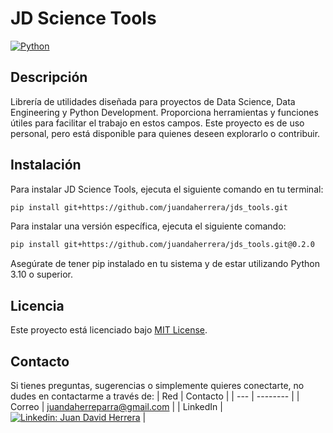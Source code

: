 # JD Science Tools
[![Python](https://img.shields.io/badge/Python-3.10+-5646ED?style=for-the-badge&logo=python&logoColor=white&labelColor=101010)](https://python.org)

## Descripción
Librería de utilidades diseñada para proyectos de Data Science, Data Engineering y Python Development. Proporciona herramientas y funciones útiles para facilitar el trabajo en estos campos. Este proyecto es de uso personal, pero está disponible para quienes deseen explorarlo o contribuir.

## Instalación
Para instalar JD Science Tools, ejecuta el siguiente comando en tu terminal:
```bash
pip install git+https://github.com/juandaherrera/jds_tools.git
```
Para instalar una versión específica, ejecuta el siguiente comando:
```bash
pip install git+https://github.com/juandaherrera/jds_tools.git@0.2.0
```
Asegúrate de tener pip instalado en tu sistema y de estar utilizando Python 3.10 o superior.

## Licencia
Este proyecto está licenciado bajo [MIT License](LICENSE).

## Contacto
Si tienes preguntas, sugerencias o simplemente quieres conectarte, no dudes en contactarme a través de:
| Red | Contacto |
| --- | -------- |
| Correo | juandaherreparra@gmail.com | 
| LinkedIn | [![Linkedin: Juan David Herrera](https://img.shields.io/badge/-JuanDavidHerrera-blue?style=flat-square&logo=Linkedin&logoColor=white&link=https://www.linkedin.com/in/juan-david-herrera/)](https://www.linkedin.com/in/juan-david-herrera/) |